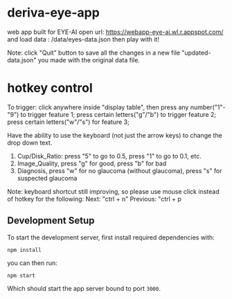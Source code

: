 # deriva-eye-app
 web app built for EYE-AI open url: https://webapp-eye-ai.wl.r.appspot.com/ and load data : /data/eyes-data.json then play with it!
 
Note: click "Quit" button to save all the changes in a new file "updated-data.json" you made with the original data file.

# hotkey control
To trigger: click anywhere inside "display table", then
press any number("1"-"9") to trigger feature 1;
press certain letters("g"/"b") to trigger feature 2;
press certain letters("w"/"s") for feature 3;

Have the ability to use the keyboard (not just the arrow keys) to change the drop down text.
1. Cup/Disk_Ratio: press "5" to go to 0.5, press "1" to go to 0.1, etc. 
2. Image_Quality, press "g" for good, press "b" for bad
3. Diagnosis, press "w" for no glaucoma (without glaucoma), press "s" for suspected glaucoma

Note:
keyboard shortcut still improving, so please use mouse click instead of hotkey for the following:
Next: "ctrl + n"
Previous: "ctrl + p

## Development Setup
To start the development server, first install required dependencies with:

    npm install

you can then run:

    npm start

Which should start the app server bound to port `3000`.

